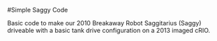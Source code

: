 #Simple Saggy Code

Basic code to make our 2010 Breakaway Robot Saggitarius (Saggy) driveable with a basic tank drive configuration on a 2013 imaged cRIO.